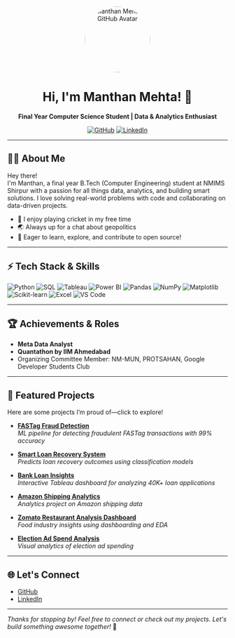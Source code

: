 <!-- GitHub Profile README for Manthan Mehta -->

<div align="center">
  <img src="https://avatars.githubusercontent.com/u/your-github-uid?v=4" width="150" alt="Manthan Mehta's GitHub Avatar" style="border-radius:50%;"/>
  
  # Hi, I'm Manthan Mehta! 👋
  **Final Year Computer Science Student | Data & Analytics Enthusiast**
  
  <a href="https://github.com/manthan7mehta"><img src="https://img.shields.io/badge/GitHub-manthan7mehta-181717?style=flat&logo=github" alt="GitHub"></a>
  <a href="https://www.linkedin.com/in/manthan-mehta-07mm/"><img src="https://img.shields.io/badge/LinkedIn-manthan--mehta--07mm-blue?style=flat&logo=linkedin" alt="LinkedIn"></a>
</div>

---

## 👨‍💻 About Me

Hey there!  
I'm Manthan, a final year B.Tech (Computer Engineering) student at NMIMS Shirpur with a passion for all things data, analytics, and building smart solutions. I love solving real-world problems with code and collaborating on data-driven projects.

- 🏏 I enjoy playing cricket in my free time  
- 🌏 Always up for a chat about geopolitics  
- 🚀 Eager to learn, explore, and contribute to open source!

---

## ⚡ Tech Stack & Skills

![Python](https://img.shields.io/badge/-Python-3776AB?style=flat&logo=python&logoColor=white)
![SQL](https://img.shields.io/badge/-SQL-4479A1?style=flat&logo=mysql&logoColor=white)
![Tableau](https://img.shields.io/badge/-Tableau-E97627?style=flat&logo=tableau&logoColor=white)
![Power BI](https://img.shields.io/badge/-Power%20BI-F2C811?style=flat&logo=powerbi&logoColor=black)
![Pandas](https://img.shields.io/badge/-Pandas-150458?style=flat&logo=pandas)
![NumPy](https://img.shields.io/badge/-NumPy-013243?style=flat&logo=numpy)
![Matplotlib](https://img.shields.io/badge/-Matplotlib-11557C?style=flat)
![Scikit-learn](https://img.shields.io/badge/-Scikit--learn-F7931E?style=flat&logo=scikit-learn)
![Excel](https://img.shields.io/badge/-Excel-217346?style=flat&logo=microsoft-excel)
![VS Code](https://img.shields.io/badge/-VS%20Code-007ACC?style=flat&logo=visual-studio-code)

---

## 🏆 Achievements & Roles

- **Meta Data Analyst**  
- **Quantathon by IIM Ahmedabad**  
- Organizing Committee Member: NM-MUN, PROTSAHAN, Google Developer Students Club

---

## 🚩 Featured Projects

Here are some projects I’m proud of—click to explore!

- [**FASTag Fraud Detection**](https://github.com/manthan7mehta/FASTag-Fraud-Detection)  
  _ML pipeline for detecting fraudulent FASTag transactions with 99% accuracy_

- [**Smart Loan Recovery System**](https://github.com/manthan7mehta/Smart-Loan-Recovery-System)  
  _Predicts loan recovery outcomes using classification models_

- [**Bank Loan Insights**](https://github.com/manthan7mehta/Bank_Loan_Insights)  
  _Interactive Tableau dashboard for analyzing 40K+ loan applications_

- [**Amazon Shipping Analytics**](https://github.com/manthan7mehta/Amazon_Shipping_Analytics)  
  _Analytics project on Amazon shipping data_

- [**Zomato Restaurant Analysis Dashboard**](https://github.com/manthan7mehta/ZomatoRestaurantAnalysis_Dashboard)  
  _Food industry insights using dashboarding and EDA_

- [**Election Ad Spend Analysis**](https://github.com/manthan7mehta/ElectionAdSpendAnalysis)  
  _Visual analytics of election ad spending_

---

## 🌐 Let's Connect

- [GitHub](https://github.com/manthan7mehta)
- [LinkedIn](https://www.linkedin.com/in/manthan-mehta-07mm/)

---

_Thanks for stopping by! Feel free to connect or check out my projects. Let's build something awesome together!_ 🚀
